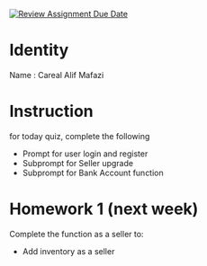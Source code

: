 [![Review Assignment Due Date](https://classroom.github.com/assets/deadline-readme-button-22041afd0340ce965d47ae6ef1cefeee28c7c493a6346c4f15d667ab976d596c.svg)](https://classroom.github.com/a/XF7mZCna)
# Identity
Name : Careal Alif Mafazi

# Instruction
for today quiz, complete the following
- Prompt for user login and register
- Subprompt for Seller upgrade
- Subprompt for Bank Account function

# Homework 1 (next week)
Complete the function as a seller to:
- Add inventory as a seller
